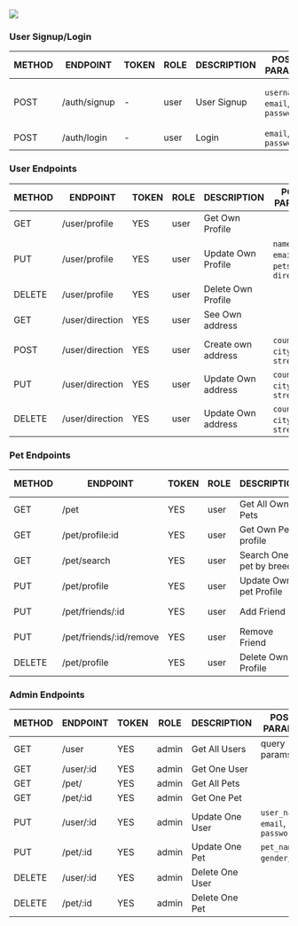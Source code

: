 
# ![](https://github.com/dearmascarlos/Proyect-2-PeTinder-/blob/main/logo_api_xl.png)

### User Signup/Login

METHOD | ENDPOINT                    | TOKEN | ROLE | DESCRIPTION           | POST PARAMS                             | RETURNS
-------|-----------------------------|-------|------|-----------------------|-----------------------------------------|--------------------
POST   | /auth/signup                | -     | user | User Signup           | `username`, `email`, `password`         | {msg: string, token: token }
POST   | /auth/login                 | -     | user | Login                 | `email`, `password`                     | `token`

### User Endpoints

METHOD | ENDPOINT                    | TOKEN | ROLE   | DESCRIPTION           | POST PARAMS                                  | RETURNS
-------|-----------------------------|-------|--------|-----------------------|----------------------------------------------|--------------------
GET    | /user/profile               | YES   | user   | Get Own Profile       |                                              | {user}
PUT    | /user/profile               | YES   | user   | Update Own Profile    |  `name`, `age`, `email`, `pets`, `direction` | 'Profile updated'
DELETE | /user/profile               | YES   | user   | Delete Own Profile    |                                              | 'Profile Removed'
GET    | /user/direction             | YES   | user   | See Own address       |                                             | {direction}
POST   | /user/direction             | YES   | user   | Create  own address   |  `country`, `city`, `street`                  | 'Address created'
PUT    | /user/direction             | YES   | user   | Update Own address    |  `country`, `city`, `street`                  |'Address updated'
DELETE | /user/direction             | YES   | user   | Update Own address    |  `country`, `city`, `street`                  |'Address updated'|

### Pet Endpoints

METHOD | ENDPOINT                    | TOKEN | ROLE   | DESCRIPTION           | POST PARAMS                                  | RETURNS
-------|-----------------------------|-------|--------|-----------------------|----------------------------------------------|--------------------
GET    | /pet                        | YES   | user   | Get All Own Pets      |                                              | [pets]
GET    | /pet/profile:id             | YES   | user   | Get Own Pet profile   |                                              | {pets} 
GET    | /pet/search                 | YES   | user   | Search One pet by breed | body: `breedName`                            | [pets], user_name}
PUT    | /pet/profile                | YES   | user   | Update Own pet Profile |  `name`, `age`, `gender`                   | 'Profile pet updated'
PUT    | /pet/friends/:id            | YES   | user   | Add Friend            |                                             | 'Friend Added'
PUT    | /pet/friends/:id/remove     | YES   | user   | Remove Friend         |                                              | 'Friend Removed'
DELETE | /pet/profile                | YES   | user   | Delete Own Profile    |                                              | 'Profile Removed'



### Admin Endpoints

METHOD | ENDPOINT                    | TOKEN | ROLE   | DESCRIPTION          | POST PARAMS                             | RETURNS
-------|-----------------------------|-------|--------|----------------------|-----------------------------------------|--------------------
GET    | /user                       | YES   | admin  | Get All Users        | query params                            | [users]
GET    | /user/:id                   | YES   | admin  | Get One User         |                                         | {user}
GET    | /pet/                       | YES   | admin  | Get All Pets         |                                         | [pets]
GET    | /pet/:id                    | YES   | admin  | Get One Pet          |                                         | {pet}
PUT    | /user/:id                   | YES   | admin  | Update One User      | `user_name`, `email`, `password`        | 'Profile updated'
PUT    | /pet/:id                    | YES   | admin  | Update One Pet       | `pet_name`, `gender`, ``            | 'Profile updated'
DELETE | /user/:id                   | YES   | admin  | Delete One User      |                                         | 'User Removed'
DELETE | /pet/:id                    | YES   | admin  | Delete One Pet       |                                         | 'Pet Removed'
